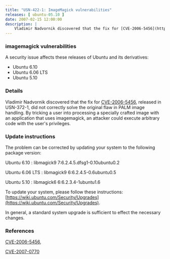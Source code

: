 ```yaml
---
title: "USN-422-1: ImageMagick vulnerabilities"
releases: [ ubuntu-05.10 ]
date: 2007-02-15 12:00:00
description: |
    Vladimir Nadvornik discovered that the fix for [CVE-2006-5456](http://people.ubuntu.com/~ubuntu-security/cve/CVE-2006-5456), released  in USN-372-1, did not correctly solve the original flaw in PALM image  handling.  By tricking a user into processing a specially crafted image  with an application that uses imagemagick, an attacker could execute  arbitrary code with the user&#39;s privileges.
--- 
```

 
### imagemagick vulnerabilities

A security issue affects these releases of Ubuntu and its derivatives:

* Ubuntu 6.10
* Ubuntu 6.06 LTS
* Ubuntu 5.10

### Details

Vladimir Nadvornik discovered that the fix for [CVE-2006-5456](http://people.ubuntu.com/~ubuntu-security/cve/CVE-2006-5456), released in USN-372-1, did not correctly solve the original flaw in PALM image handling. By tricking a user into processing a specially crafted image with an application that uses imagemagick, an attacker could execute arbitrary code with the user&#39;s privileges.

### Update instructions

The problem can be corrected by updating your system to the following package version:

Ubuntu 6.10
 : libmagick9 <span>7:6.2.4.5.dfsg1-0.10ubuntu0.2</span>

Ubuntu 6.06 LTS
 : libmagick9 <span>6:6.2.4.5-0.6ubuntu0.5</span>

Ubuntu 5.10
 : libmagick6 <span>6:6.2.3.4-1ubuntu1.6</span>

To update your system, please follow these instructions: [https://wiki.ubuntu.com/Security/Upgrades](https://wiki.ubuntu.com/Security/Upgrades).

In general, a standard system upgrade is sufficient to effect the necessary changes.

### References

 [CVE-2006-5456](http://people.ubuntu.com/~ubuntu-security/cve/CVE-2006-5456), 

 [CVE-2007-0770](http://people.ubuntu.com/~ubuntu-security/cve/CVE-2007-0770)
 
